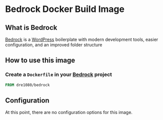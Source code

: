 # Bedrock Docker Build Image

[hub]: https://hub.docker.com/r/dre1080/bedrock

## What is Bedrock

[Bedrock](https://roots.io/bedrock) is a [WordPress](https://wordpress.org) boilerplate
with modern development tools,
easier configuration,
and an improved folder structure

## How to use this image

### Create a `Dockerfile` in your [Bedrock](https://roots.io/bedrock) project

```dockerfile
FROM dre1080/bedrock
```

## Configuration

At this point,
there are no configuration options
for this image.

